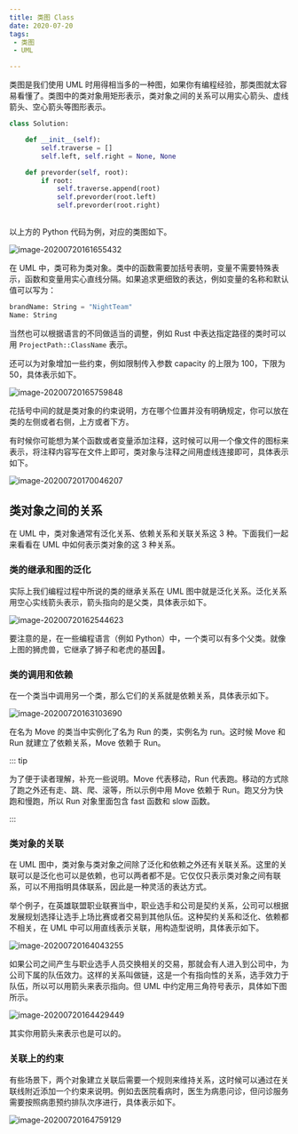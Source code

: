 ```yaml
---
title: 类图 Class
date: 2020-07-20
tags:
 - 类图
 - UML

---
```


类图是我们使用 UML 时用得相当多的一种图，如果你有编程经验，那类图就太容易看懂了。类图中的类对象用矩形表示，类对象之间的关系可以用实心箭头、虚线箭头、空心箭头等图形表示。

```python
class Solution:

    def __init__(self):
        self.traverse = []
        self.left, self.right = None, None

    def prevorder(self, root):
        if root:
            self.traverse.append(root)
            self.prevorder(root.left)
            self.prevorder(root.right)
    
```

以上方的 Python 代码为例，对应的类图如下。

![image-20200720161655432](https://img.weishidong.com/image-20200720161655432.png)

在 UML 中，类可称为类对象。类中的函数需要加括号表明，变量不需要特殊表示，函数和变量用实心直线分隔。如果追求更细致的表达，例如变量的名称和默认值可以写为：

```python
brandName: String = "NightTeam"
Name: String
```

当然也可以根据语言的不同做适当的调整，例如 Rust 中表达指定路径的类时可以用 `ProjectPath::ClassName` 表示。

还可以为对象增加一些约束，例如限制传入参数 capacity 的上限为 100，下限为 50，具体表示如下。

![image-20200720165759848](https://img.weishidong.com/image-20200720165759848.png)

花括号中间的就是类对象的约束说明，方在哪个位置并没有明确规定，你可以放在类的左侧或者右侧，上方或者下方。

有时候你可能想为某个函数或者变量添加注释，这时候可以用一个像文件的图标来表示，将注释内容写在文件上即可，类对象与注释之间用虚线连接即可，具体表示如下。

![image-20200720170046207](https://img.weishidong.com/image-20200720170046207.png)





## 类对象之间的关系

在 UML 中，类对象通常有泛化关系、依赖关系和关联关系这 3 种。下面我们一起来看看在 UML 中如何表示类对象的这 3 种关系。

### 类的继承和图的泛化

实际上我们编程过程中所说的类的继承关系在 UML 图中就是泛化关系。泛化关系用空心实线箭头表示，箭头指向的是父类，具体表示如下。

![image-20200720162544623](https://img.weishidong.com/image-20200720162544623.png)

要注意的是，在一些编程语言（例如 Python）中，一个类可以有多个父类。就像上图的狮虎兽，它继承了狮子和老虎的基因🧬。



### 类的调用和依赖

在一个类当中调用另一个类，那么它们的关系就是依赖关系，具体表示如下。

![image-20200720163103690](https://img.weishidong.com/image-20200720163103690.png)

在名为 Move 的类当中实例化了名为 Run 的类，实例名为 run。这时候 Move 和 Run 就建立了依赖关系，Move 依赖于 Run。

::: tip

为了便于读者理解，补充一些说明。Move 代表移动，Run 代表跑。移动的方式除了跑之外还有走、跳、爬、滚等，所以示例中用 Move 依赖于 Run。跑又分为快跑和慢跑，所以 Run 对象里面包含 fast 函数和 slow 函数。

:::



### 类对象的关联

在 UML 图中，类对象与类对象之间除了泛化和依赖之外还有关联关系。这里的关联可以是泛化也可以是依赖，也可以两者都不是。它仅仅只表示类对象之间有联系，可以不用指明具体联系，因此是一种灵活的表达方式。

举个例子，在英雄联盟职业联赛当中，职业选手和公司是契约关系，公司可以根据发展规划选择让选手上场比赛或者交易到其他队伍。这种契约关系和泛化、依赖都不相关，在 UML 中可以用直线表示关联，用构造型说明，具体表示如下。

![image-20200720164043255](https://img.weishidong.com/image-20200720164043255.png)

如果公司之间产生与职业选手人员交换相关的交易，那就会有人进入到公司中，为公司下属的队伍效力。这样的关系叫做链，这是一个有指向性的关系，选手效力于队伍，所以可以用箭头来表示指向。但 UML 中约定用三角符号表示，具体如下图所示。

![image-20200720164429449](https://img.weishidong.com/image-20200720164429449.png)

其实你用箭头来表示也是可以的。



### 关联上的约束

有些场景下，两个对象建立关联后需要一个规则来维持关系，这时候可以通过在关联线附近添加一个约束来说明。例如去医院看病时，医生为病患问诊，但问诊服务需要按照病患预约排队次序进行，具体表示如下。

![image-20200720164759129](https://img.weishidong.com/image-20200720164759129.png)

